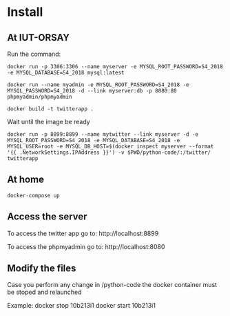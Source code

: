# Install

## At IUT-ORSAY

Run the command:


```docker
docker run -p 3306:3306 --name myserver -e MYSQL_ROOT_PASSWORD=S4_2018 -e MYSQL_DATABASE=S4_2018 mysql:latest
```

```docker
docker run --name myadmin -e MYSQL_ROOT_PASSWORD=S4_2018 -e MYSQL_PASSWORD=S4_2018 -d --link myserver:db -p 8080:80 phpmyadmin/phpmyadmin
```

```docker
docker build -t twitterapp .
```
Wait until the image be ready

```docker
docker run -p 8899:8899 --name mytwitter --link myserver -d -e MYSQL_ROOT_PASSWORD=S4_2018 -e MYSQL_DATABASE=S4_2018 -e MYSQL_USER=root -e MYSQL_DB_HOST=$(docker inspect myserver --format '{{ .NetworkSettings.IPAddress }}') -v $PWD/python-code/:/twitter/  twitterapp
```


## At home

```docker
docker-compose up
```

## Access the server

To access the twitter app go to: http://localhost:8899

To access the phpmyadmin go to: http://localhost:8080


## Modify the files

Case you perform any change in /python-code the docker container must be stoped and relaunched

Example: docker stop 10b213i1
docker start 10b213i1
